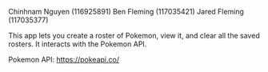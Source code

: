 Chinhnam Nguyen (116925891)
Ben Fleming (117035421)
Jared Fleming (117035377)

This app lets you create a roster of Pokemon, view it, and clear all the saved rosters. It interacts with the Pokemon API.

Pokemon API: 
https://pokeapi.co/

